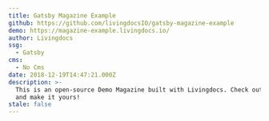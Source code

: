 ```yaml
---
title: Gatsby Magazine Example
github: https://github.com/livingdocsIO/gatsby-magazine-example
demo: https://magazine-example.livingdocs.io/
author: Livingdocs
ssg:
  - Gatsby
cms:
  - No Cms
date: 2018-12-19T14:47:21.000Z
description: >-
  This is an open-source Demo Magazine built with Livingdocs. Check out the code
  and make it yours!
stale: false
---
```

